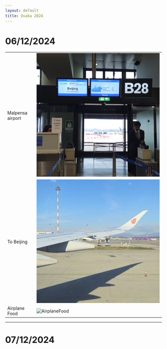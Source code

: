 ```yaml
---
layout: default
title: Osaka 2024
---
```


# 06/12/2024

|                  |                                                                        |
|------------------|------------------------------------------------------------------------|
| Malpensa airport | ![Gate](../../../assets/utils/trip/06_12_24/gate.jpg)                  |
| To Beijing       | ![AirplaneToBeijing](../../../assets/utils/trip/06_12_24/airplane.jpg) |
| Airplane Food    | ![AirplaneFood](../../../assets/utils/trip/06_12_24/airplane_food.jpg) |

---

# 07/12/2024

